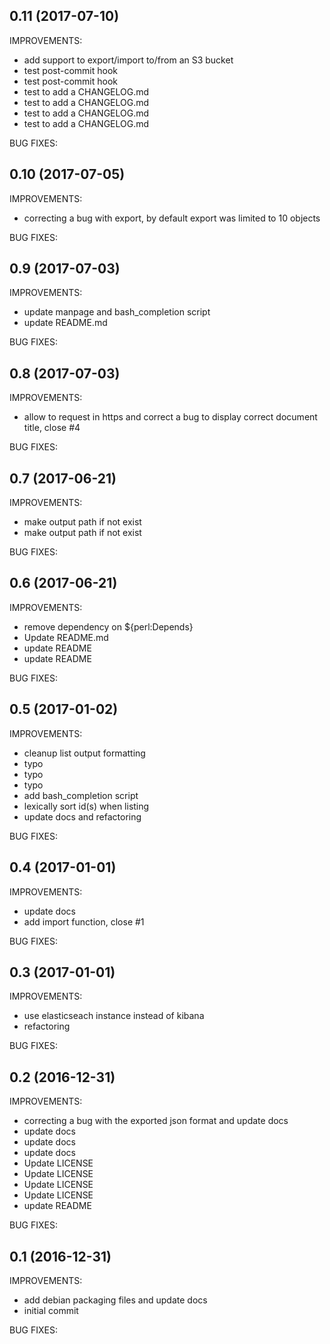 ## 0.11 (2017-07-10)

IMPROVEMENTS:
* add support to export/import to/from an S3 bucket
* test post-commit hook
* test post-commit hook
* test to add a CHANGELOG.md
* test to add a CHANGELOG.md
* test to add a CHANGELOG.md
* test to add a CHANGELOG.md

BUG FIXES:

## 0.10 (2017-07-05)

IMPROVEMENTS:
* correcting a bug with export, by default export was limited to 10 objects

BUG FIXES:

## 0.9 (2017-07-03)

IMPROVEMENTS:
* update manpage and bash_completion script
* update README.md

BUG FIXES:

## 0.8 (2017-07-03)

IMPROVEMENTS:
* allow to request in https and correct a bug to display correct document title, close #4

BUG FIXES:

## 0.7 (2017-06-21)

IMPROVEMENTS:
* make output path if not exist
* make output path if not exist

BUG FIXES:

## 0.6 (2017-06-21)

IMPROVEMENTS:
* remove dependency on ${perl:Depends}
* Update README.md
* update README
* update README

BUG FIXES:

## 0.5 (2017-01-02)

IMPROVEMENTS:
* cleanup list output formatting
* typo
* typo
* typo
* add bash_completion script
* lexically sort id(s) when listing
* update docs and refactoring

BUG FIXES:

## 0.4 (2017-01-01)

IMPROVEMENTS:
* update docs
* add import function, close #1

BUG FIXES:

## 0.3 (2017-01-01)

IMPROVEMENTS:
* use elasticseach instance instead of kibana
* refactoring

BUG FIXES:

## 0.2 (2016-12-31)

IMPROVEMENTS:
* correcting a bug with the exported json format and update docs
* update docs
* update docs
* update docs
* Update LICENSE
* Update LICENSE
* Update LICENSE
* Update LICENSE
* update README

BUG FIXES:

## 0.1 (2016-12-31)

IMPROVEMENTS:
* add debian packaging files and update docs
* initial commit

BUG FIXES:

